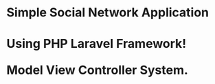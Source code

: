 <h1>Simple Social Network Application<H1>

Using PHP Laravel Framework!

Model View Controller System.